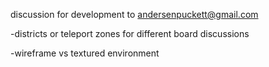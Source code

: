 discussion for development to
andersenpuckett@gmail.com

-districts or teleport zones for different board discussions

-wireframe vs textured environment